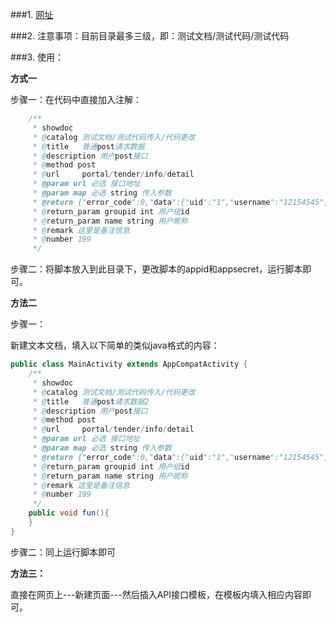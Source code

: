 ###1. [网址](https://www.showdoc.cc/)

###2. 注意事项：目前目录最多三级，即：测试文档/测试代码/测试代码

###3. 使用：

   **方式一**

   步骤一：在代码中直接加入注解：

   ```java
       /**
        * showdoc
        * @catalog 测试文档/测试代码传入/代码更改
        * @title   普通post请求数据
        * @description 用户post接口
        * @method post
        * @url     portal/tender/info/detail
        * @param url 必选 接口地址
        * @param map 必选 string 传入参数
        * @return {"error_code":0,"data":{"uid":"1","username":"12154545","name":"吴系挂","groupid":2,"reg_time":"1436864169","last_login_time":"0"}}
        * @return_param groupid int 用户组id
        * @return_param name string 用户昵称
        * @remark 这里是备注信息
        * @number 199
        */
   ```

   步骤二：将脚本放入到此目录下，更改脚本的appid和appsecret，运行脚本即可。

**方法二**

步骤一：

新建文本文档，填入以下简单的类似java格式的内容：

```java
public class MainActivity extends AppCompatActivity {
    /**
     * showdoc
     * @catalog 测试文档/测试代码传入/代码更改
     * @title   普通post请求数据2
     * @description 用户post接口
     * @method post
     * @url     portal/tender/info/detail
     * @param url 必选 接口地址
     * @param map 必选 string 传入参数
     * @return {"error_code":0,"data":{"uid":"1","username":"12154545","name":"吴系挂","groupid":2,"reg_time":"1436864169","last_login_time":"0"}}
     * @return_param groupid int 用户组id
     * @return_param name string 用户昵称
     * @remark 这里是备注信息
     * @number 199
     */
    public void fun(){
    }
}
```

步骤二：同上运行脚本即可

**方法三：**

直接在网页上---新建页面---然后插入API接口模板，在模板内填入相应内容即可。



